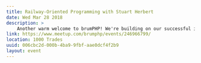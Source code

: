 ```yaml
---
title: Railway-Oriented Programming with Stuart Herbert
date: Wed Mar 28 2018
description: >
    Another warm welcome to brumPHP! We're building on our successful introductory event by welcoming veteran PHP speaker Stuart Herbert to 1000 Trades in the Jewellery Quarter, to talk about functional programming
link: https://www.meetup.com/brumphp/events/246966799/
location: 1000 Trades
uuid: 006cbc2d-000b-4ba9-9fbf-aae0dcf4f2b9
layout: event
---
```

